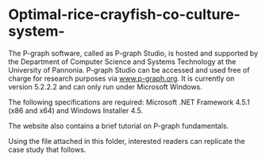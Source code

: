 # Optimal-rice-crayfish-co-culture-system-


The P-graph software, called as P-graph Studio, is hosted and supported by the Department of Computer Science and Systems Technology at the University of Pannonia. P-graph Studio can be accessed and used free of charge for research purposes via www.p-graph.org. It is currently on version 5.2.2.2 and can only run under Microsoft Windows. 

The following specifications are required: Microsoft .NET Framework 4.5.1 (x86 and x64) and Windows Installer 4.5. 

The website also contains a brief tutorial on P-graph fundamentals. 

Using the file attached in this folder, interested readers can replicate the case study that follows.
